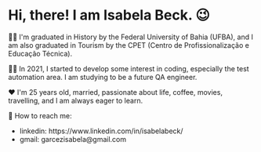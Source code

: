 <h1> Hi, there! I am Isabela Beck. 😉 </h1>
<p> 👩‍🏫 I'm graduated in History by the Federal University of Bahia (UFBA), and I am also graduated in Tourism by the CPET (Centro de Profissionalização e Educação Técnica). </p>
<p> 👩‍💻 In 2021, I started to develop some interest in coding, especially the test automation area. I am studying to be a future QA engineer. </p>
<p>❤ I'm 25 years old, married, passionate about life, coffee, movies, travelling, and I am always eager to learn. </p>
<p> 📍 How to reach me: </p> 
<ul>
    <li> linkedin: https://www.linkedin.com/in/isabelabeck/ </li>
    <li> gmail: garcezisabela@gmail.com </li>
</ul> 
